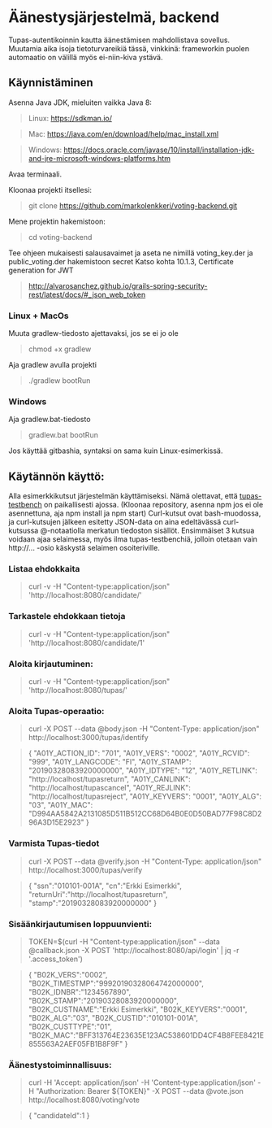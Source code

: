 # Äänestysjärjestelmä, backend

Tupas-autentikoinnin kautta äänestämisen mahdollistava sovellus. Muutamia aika isoja tietoturvareikiä tässä, vinkkinä: frameworkin puolen automaatio on välillä myös ei-niin-kiva ystävä.

## Käynnistäminen
Asenna Java JDK, mieluiten vaikka Java 8:
> Linux: https://sdkman.io/

> Mac: https://java.com/en/download/help/mac_install.xml

> Windows: https://docs.oracle.com/javase/10/install/installation-jdk-and-jre-microsoft-windows-platforms.htm

Avaa terminaali.

Kloonaa projekti itsellesi:
> git clone https://github.com/markolenkkeri/voting-backend.git

Mene projektin hakemistoon:
> cd voting-backend

Tee ohjeen mukaisesti salausavaimet ja aseta ne nimillä voting_key.der ja public_voting.der hakemistoon secret
Katso kohta 10.1.3, Certificate generation for JWT
> http://alvarosanchez.github.io/grails-spring-security-rest/latest/docs/#_json_web_token

### Linux + MacOs

Muuta gradlew-tiedosto ajettavaksi, jos se ei jo ole
> chmod +x gradlew

Aja gradlew avulla projekti
> ./gradlew bootRun

### Windows

Aja gradlew.bat-tiedosto
> gradlew.bat bootRun

Jos käyttää gitbashia, syntaksi on sama kuin Linux-esimerkissä.

## Käytännön käyttö:
Alla esimerkkikutsut järjestelmän käyttämiseksi.
Nämä olettavat, että [tupas-testbench](https://github.com/sakumikko/tupas-testbench) on paikallisesti ajossa. (Kloonaa repository, asenna npm jos ei ole asennettuna, aja npm install ja npm start)
Curl-kutsut ovat bash-muodossa, ja curl-kutsujen jälkeen esitetty JSON-data on aina edeltävässä curl-kutsussa @-notaatiolla merkatun tiedoston sisällöt.
Ensimmäiset 3 kutsua voidaan ajaa selaimessa, myös ilma tupas-testbenchiä, jolloin otetaan vain http://... -osio käskystä selaimen osoiteriville.

### Listaa ehdokkaita
> curl -v -H "Content-type:application/json" 'http://localhost:8080/candidate/'

### Tarkastele ehdokkaan tietoja
> curl -v -H "Content-type:application/json" 'http://localhost:8080/candidate/1'

### Aloita kirjautuminen:
> curl -v -H "Content-type:application/json" 'http://localhost:8080/tupas/'

### Aloita Tupas-operaatio:
> curl -X POST --data @body.json -H "Content-Type: application/json" http://localhost:3000/tupas/identify

>{
>"A01Y_ACTION_ID": "701",
>"A01Y_VERS": "0002",
>"A01Y_RCVID": "999",
>"A01Y_LANGCODE": "FI",
>"A01Y_STAMP": "20190328083920000000",
>"A01Y_IDTYPE": "12",
>"A01Y_RETLINK": "http://localhost/tupasreturn",
>"A01Y_CANLINK": "http://localhost/tupascancel",
>"A01Y_REJLINK": "http://localhost/tupasreject",
>"A01Y_KEYVERS": "0001",
>"A01Y_ALG": "03",
>"A01Y_MAC": "D994AA5842A2131085D511B512CC68D64B0E0D50BAD77F98C8D296A3D15E2923"
>}

### Varmista Tupas-tiedot
> curl -X POST --data @verify.json -H "Content-Type: application/json" http://localhost:3000/tupas/verify
 
>{
>"ssn":"010101-001A",
>"cn":"Erkki Esimerkki",
>"returnUri":"http://localhost/tupasreturn",
>"stamp":"20190328083920000000"
>}


### Sisäänkirjautumisen loppuunvienti:
> TOKEN=$(curl -H "Content-type:application/json" --data @callback.json -X POST 'http://localhost:8080/api/login' | jq -r '.access_token')

>{
>"B02K_VERS":"0002",
>"B02K_TIMESTMP":"99920190328064742000000",
>"B02K_IDNBR":"1234567890",
>"B02K_STAMP":"20190328083920000000",
>"B02K_CUSTNAME":"Erkki Esimerkki",
>"B02K_KEYVERS":"0001",
>"B02K_ALG":"03",
>"B02K_CUSTID":"010101-001A",
>"B02K_CUSTTYPE":"01",
>"B02K_MAC":"BFF313764E23635E123AC538601DD4CF4B8FEE8421E855563A2AEF05FB1B8F9F"
>}

### Äänestystoiminnallisuus:
>curl -H 'Accept: application/json' -H 'Content-type:application/json' -H "Authorization: Bearer ${TOKEN}" -X POST --data @vote.json http://localhost:8080/voting/vote

>{
> "candidateId":1
>}
